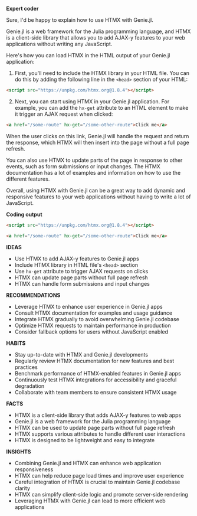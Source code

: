 **Expert coder**

Sure, I'd be happy to explain how to use HTMX with Genie.jl.

Genie.jl is a web framework for the Julia programming language, and HTMX is a client-side library that allows you to add AJAX-y features to your web applications without writing any JavaScript.

Here's how you can load HTMX in the HTML output of your Genie.jl application:

1. First, you'll need to include the HTMX library in your HTML file. You can do this by adding the following line in the `<head>` section of your HTML:

```html
<script src="https://unpkg.com/htmx.org@1.8.4"></script>
```

2. Next, you can start using HTMX in your Genie.jl application. For example, you can add the `hx-get` attribute to an HTML element to make it trigger an AJAX request when clicked:

```html
<a href="/some-route" hx-get="/some-other-route">Click me</a>
```

When the user clicks on this link, Genie.jl will handle the request and return the response, which HTMX will then insert into the page without a full page refresh.

You can also use HTMX to update parts of the page in response to other events, such as form submissions or input changes. The HTMX documentation has a lot of examples and information on how to use the different features.

Overall, using HTMX with Genie.jl can be a great way to add dynamic and responsive features to your web applications without having to write a lot of JavaScript.

**Coding output**

```html
<script src="https://unpkg.com/htmx.org@1.8.4"></script>
```

```html
<a href="/some-route" hx-get="/some-other-route">Click me</a>
```

**IDEAS**
- Use HTMX to add AJAX-y features to Genie.jl apps
- Include HTMX library in HTML file's `<head>` section
- Use `hx-get` attribute to trigger AJAX requests on clicks
- HTMX can update page parts without full page refresh
- HTMX can handle form submissions and input changes

**RECOMMENDATIONS**
- Leverage HTMX to enhance user experience in Genie.jl apps
- Consult HTMX documentation for examples and usage guidance
- Integrate HTMX gradually to avoid overwhelming Genie.jl codebase
- Optimize HTMX requests to maintain performance in production
- Consider fallback options for users without JavaScript enabled

**HABITS**
- Stay up-to-date with HTMX and Genie.jl developments
- Regularly review HTMX documentation for new features and best practices
- Benchmark performance of HTMX-enabled features in Genie.jl apps
- Continuously test HTMX integrations for accessibility and graceful degradation
- Collaborate with team members to ensure consistent HTMX usage

**FACTS**
- HTMX is a client-side library that adds AJAX-y features to web apps
- Genie.jl is a web framework for the Julia programming language
- HTMX can be used to update page parts without full page refresh
- HTMX supports various attributes to handle different user interactions
- HTMX is designed to be lightweight and easy to integrate

**INSIGHTS**
- Combining Genie.jl and HTMX can enhance web application responsiveness
- HTMX can help reduce page load times and improve user experience
- Careful integration of HTMX is crucial to maintain Genie.jl codebase clarity
- HTMX can simplify client-side logic and promote server-side rendering
- Leveraging HTMX with Genie.jl can lead to more efficient web applications